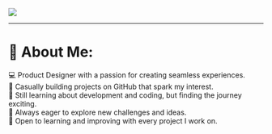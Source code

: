 [![](https://visitcount.itsvg.in/api?id=Shadow-656&icon=5&color=1)](https://visitcount.itsvg.in)

---

# 💫 About Me:
💻 Product Designer with a passion for creating seamless experiences.<br>🔧 Casually building projects on GitHub that spark my interest.<br>🧠 Still learning about development and coding, but finding the journey exciting.<br>🚀 Always eager to explore new challenges and ideas.<br>🌱 Open to learning and improving with every project I work on.
